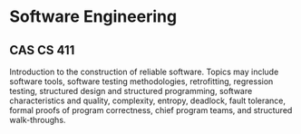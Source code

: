 # Software Engineering
## CAS CS 411

Introduction to the construction of reliable software. Topics may include software tools, software testing methodologies, retrofitting, regression testing, structured design and structured programming, software characteristics and quality, complexity, entropy, deadlock, fault tolerance, formal proofs of program correctness, chief program teams, and structured walk-throughs.